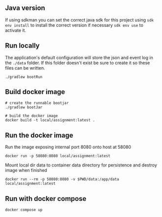 ## Java version

If using sdkman you can set the correct java sdk for this project using
`sdk env install` to install the correct version if necessary
`sdk env use` to activate it.

## Run locally

The application's default configuration will store the json and event log
in the `./data` folder.
If this folder doesn't exist be sure to create it so these files can be
written.

```shell
./gradlew bootRun
```

## Build docker image

```shell
# create the runnable bootjar
./gradlew bootJar

# build the docker image
docker build -t local/assignment:latest .
```

## Run the docker image

Run the image exposing internal port 8080 onto host at 58080

```shell
docker run -p 58080:8080 local/assignment:latest
```

Mount local dir data to container data directory for persistence
and destroy image when finished

```shell
docker run --rm -p 58080:8080 -v $PWD/data:/app/data local/assignment:latest
```

## Run with docker compose

```shell
docker compose up
```

